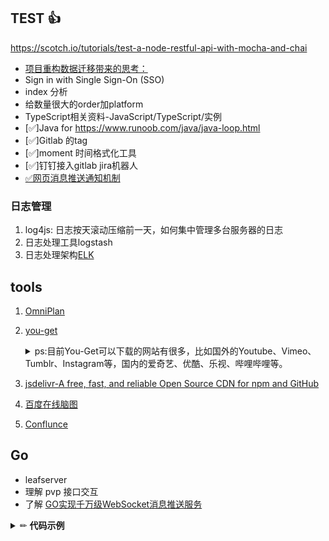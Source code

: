 ## TEST :thumbsup:
https://scotch.io/tutorials/test-a-node-restful-api-with-mocha-and-chai

- [项目重构数据迁移带来的思考：](DataBase\MySQL和Mongodb的差异.md)
- Sign in with Single Sign-On (SSO)
- index 分析
- 给数量很大的order加platform
- TypeScript相关资料-JavaScript/TypeScript/实例
- [✅]Java for https://www.runoob.com/java/java-loop.html
- [✅]Gitlab 的tag
- [✅]moment 时间格式化工具
- [✅]钉钉接入gitlab jira机器人
- [✅网页消息推送通知机制](https://juejin.im/post/6844903614800986120)

### 日志管理
1. log4js: 日志按天滚动压缩前一天，如何集中管理多台服务器的日志
2. 日志处理工具logstash
3. 日志处理架构[ELK](https://www.elastic.co/cn/what-is/elk-stack)

## tools
1. [OmniPlan](https://www.macxin.com/archives/10616.html)
2. [you-get](https://github.com/soimort/you-get) 
    <details>
      <summary>
      ps:目前You-Get可以下载的网站有很多，比如国外的Youtube、Vimeo、Tumblr、Instagram等，国内的爱奇艺、优酷、乐视、哔哩哔哩等。
      </summary>

      ```
      ➜ ~ you-get -o /Users/mxj/Downloads -O 大横按.mp4 'https://v.youku.com/v_show/id_XMTczNDY2NjAzMg\=\=.html'
      ```
    </details>
3. [jsdelivr-A free, fast, and reliable Open Source CDN for npm and GitHub](https://cdn.jsdelivr.net/gh/iicoom/Note@1.0.5/RegExp/image/mobile.png)
4. [百度在线脑图](https://naotu.baidu.com/home)
5. [Conflunce](https://github.com/cptactionhank/docker-atlassian-confluence)

## Go
- leafserver
- 理解 pvp 接口交互
- 了解 [GO实现千万级WebSocket消息推送服务](https://www.imooc.com/learn/1025)


<details>
<summary>✏ <b>代码示例</b></summary>
describe("Customer classifier", () => {
  test("When customer spent more than 500$, should be classified as premium", () => {
    //Arrange
    const customerToClassify = { spent: 505, joined: new Date(), id: 1 };
    const DBStub = sinon.stub(dataAccess, "getCustomer").reply({ id: 1, classification: "regular" });

    //Act
    const receivedClassification = customerClassifier.classifyCustomer(customerToClassify);

    //Assert
    expect(receivedClassification).toMatch("premium");
  });
});
</details>
